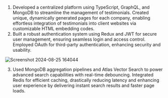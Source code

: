 1. Developed a centralized platform using TypeScript, GraphQL, and MongoDB to streamline the management of testimonials. Created unique, dynamically generated pages for each company, enabling effortless integration of testimonials into client websites via customizable HTML embedding codes.
2. Built a robust authentication system using Redux and JWT for secure user management, ensuring seamless login and access control. Employed OAuth for third-party authentication, enhancing security and usability.

![Screenshot 2024-08-25 164044](https://github.com/user-attachments/assets/e1fe076a-1b72-497e-b5c0-96b5c6f0107a)

3. Used MongoDB aggregation pipelines and Atlas Vector Search to power advanced search capabilities with real-time debouncing. Integrated Redis for efficient caching, drastically reducing latency and enhancing user experience by delivering instant search results and faster page loads.

